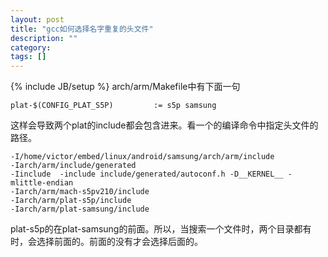```yaml
---
layout: post
title: "gcc如何选择名字重复的头文件"
description: ""
category: 
tags: []
---
```

{% include JB/setup %}
arch/arm/Makefile中有下面一句

    plat-$(CONFIG_PLAT_S5P)         := s5p samsung

这样会导致两个plat的include都会包含进来。看一个的编译命令中指定头文件的路径。

	-I/home/victor/embed/linux/android/samsung/arch/arm/include 
	-Iarch/arm/include/generated
	-Iinclude  -include include/generated/autoconf.h -D__KERNEL__ -mlittle-endian 
	-Iarch/arm/mach-s5pv210/include 
	-Iarch/arm/plat-s5p/include 
	-Iarch/arm/plat-samsung/include

plat-s5p的在plat-samsung的前面。所以，当搜索一个文件时，两个目录都有时，会选择前面的。前面的没有才会选择后面的。

